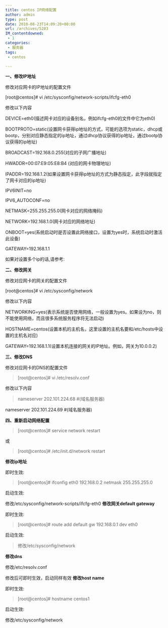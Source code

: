 ```yaml
---
title: centos IP网络配置
author: admin
type: post
date: 2010-08-23T14:09:20+00:00
url: /archives/5283
IM_contentdowned:
 - 1
categories:
 - 服务器
tags:
 - centos

---
```

**一、修改IP地址**

修改对应网卡的IP地址的配置文件

[root@centos]# vi /etc/sysconfig/network-scripts/ifcfg-eth0

修改以下内容

DEVICE=eth0(描述网卡对应的设备别名，例如ifcfg-eth0的文件中它为eth0)

BOOTPROTO=static(设置网卡获得ip地址的方式，可能的选项为static，dhcp或bootp，分别对应静态指定的ip地址，通过dhcp协议获得的ip地址，通过bootp协议获得的ip地址)

BROADCAST=192.168.0.255(对应的子网广播地址)

HWADDR=00:07:E9:05:E8:B4 (对应的网卡物理地址)

IPADDR=192.168.1.2(如果设置网卡获得ip地址的方式为静态指定，此字段就指定了网卡对应的ip地址)

IPV6INIT=no

IPV6_AUTOCONF=no

NETMASK=255.255.255.0(网卡对应的网络掩码)

NETWORK=192.168.1.0(网卡对应的网络地址)

ONBOOT=yes(系统启动时是否设置此网络接口，设置为yes时，系统启动时激活此设备)

GATEWAY=192.168.1.1

如果对设置多个ip的话,请参考:

**二、修改网关**

修改对应网卡的网关的配置文件

[root@centos]# vi /etc/sysconfig/network

修改以下内容

NETWORKING=yes(表示系统是否使用网络，一般设置为yes。如果设为no，则不能使用网络，而且很多系统服务程序将无法启动)

HOSTNAME=centos(设置本机的主机名，这里设置的主机名要和/etc/hosts中设置的主机名对应)

GATEWAY=192.168.1.1(设置本机连接的网关的IP地址。例如，网关为10.0.0.2)

**三、修改DNS**

修改对应网卡的DNS的配置文件

>

> [root@centos]# vi /etc/resolv.conf
>

修改以下内容

>

> nameserver 202.101.224.68 #(域名服务器)

nameserver 202.101.224.69 #(域名服务器)
>

**四、重新启动网络配置**

>

> [root@centos]# service network restart
>

或

>

> [root@centos]# /etc/init.d/network restart
>

**修改ip地址**

即时生效:

>

> [root@centos]# ifconfig eth0 192.168.0.2 netmask 255.255.255.0
>

启动生效:

修改/etc/sysconfig/network-scripts/ifcfg-eth0
**修改网关default gateway**

即时生效:

>

> [root@centos]# route add default gw 192.168.0.1 dev eth0
>

启动生效:

> 修改/etc/sysconfig/network

**修改dns**

修改/etc/resolv.conf

修改后可即时生效，启动同样有效
**修改host name**

即时生效:

>

> [root@centos]# hostname centos1
>

启动生效:

修改/etc/sysconfig/network